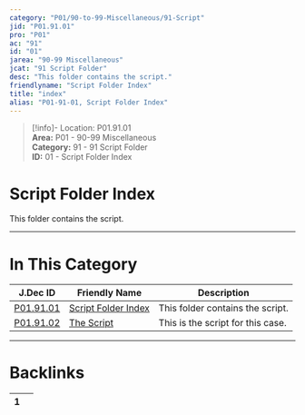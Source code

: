 ```yaml
---  
category: "P01/90-to-99-Miscellaneous/91-Script"  
jid: "P01.91.01"  
pro: "P01"  
ac: "91"  
id: "01"  
jarea: "90-99 Miscellaneous"  
jcat: "91 Script Folder"  
desc: "This folder contains the script."  
friendlyname: "Script Folder Index"  
title: "index"  
alias: "P01-91-01, Script Folder Index"  
---  
```

>[!info]- Location: P01.91.01  
>**Area:** P01 - 90-99 Miscellaneous  
>**Category:** 91 - 91 Script Folder  
>**ID:** 01 - Script Folder Index  
  
# Script Folder Index  
  
This folder contains the script.  
   
  
  
---  
# In This Category  
  
| J.Dec ID                                                                            | Friendly Name                                                                         | Description                       |  
| ----------------------------------------------------------------------------------- | ------------------------------------------------------------------------------------- | --------------------------------- |  
| [P01.91.01](index.md#)         | [Script Folder Index](index.md#) | This folder contains the script.  |  
| [P01.91.02](./92-The-Script.md#) | [The Script](./92-The-Script.md#)  | This is the script for this case. |  
  
  
---  
# Backlinks  
<div><table class="dataview table-view-table"><thead class="table-view-thead"><tr class="table-view-tr-header"><th class="table-view-th"><span></span><span class="dataview small-text">1</span></th><th class="table-view-th"><span></span></th></tr></thead><tbody class="table-view-tbody"></tbody></table></div>